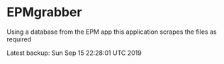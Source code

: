 # EPMgrabber
Using a database from the EPM app this application scrapes the files as required


Latest backup: Sun Sep 15 22:28:01 UTC 2019
